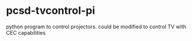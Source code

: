 # pcsd-tvcontrol-pi
python program to control projectors. could be modified to control TV with CEC capabilities
